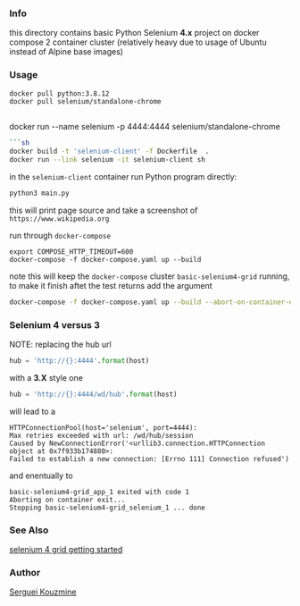 ### Info

this directory contains basic Python Selenium __4.x__ project on docker compose 2 container cluster (relatively heavy due to usage of Ubuntu instead of Alpine base images)

### Usage

```sh
docker pull python:3.8.12
docker pull selenium/standalone-chrome
```
```sh
```
docker run --name selenium -p 4444:4444 selenium/standalone-chrome
```sh
```sh
docker build -t 'selenium-client' -f Dockerfile  .
docker run --link selenium -it selenium-client sh
```

in the `selenium-client` container run Python program directly:
```sh
python3 main.py
```
this will print page source and take a screenshot of `https://www.wikipedia.org`

run through `docker-compose`
```
export COMPOSE_HTTP_TIMEOUT=600
docker-compose -f docker-compose.yaml up --build
```
note this will keep the `docker-compose` cluster `basic-selenium4-grid` running, to make it finish aftet the test returns 
add the argument
```sh
docker-compose -f docker-compose.yaml up --build --abort-on-container-exit
```
### Selenium 4 versus 3
NOTE: replacing the hub url
```python
hub = 'http://{}:4444'.format(host)
```
 with a __3.X__  style one
```python
hub = 'http://{}:4444/wd/hub'.format(host)
```
will lead to a
```text
HTTPConnectionPool(host='selenium', port=4444): 
Max retries exceeded with url: /wd/hub/session 
Caused by NewConnectionError('<urllib3.connection.HTTPConnection object at 0x7f933b174880>: 
Failed to establish a new connection: [Errno 111] Connection refused')
```
and enentually to

```text
basic-selenium4-grid_app_1 exited with code 1
Aborting on container exit...
Stopping basic-selenium4-grid_selenium_1 ... done
```
### See Also

[selenium 4 grid getting started](https://www.selenium.dev/documentation/grid/getting_started/)

### Author
[Serguei Kouzmine](kouzmine_serguei@yahoo.com)
